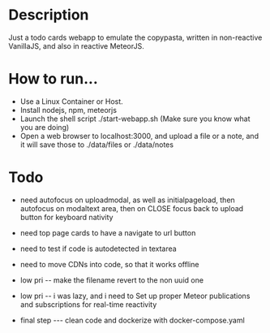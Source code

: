 # Description

Just a todo cards webapp to emulate the copypasta, written in non-reactive VanillaJS, and also in reactive MeteorJS.

# How to run...

* Use a Linux Container or Host.
* Install nodejs, npm, meteorjs
* Launch the shell script ./start-webapp.sh (Make sure you know what you are doing)
* Open a web browser to localhost:3000, and upload a file or a note, and it will save those to ./data/files or ./data/notes

# Todo
* need autofocus on uploadmodal, as well as initialpageload, then autofocus on modaltext area, then on CLOSE focus back to upload button for keyboard nativity

* need top page cards to have a navigate to url button
* need to test if code is autodetected in textarea
* need to move CDNs into code, so that it works offline 
* low pri -- make the filename revert to the non uuid one
* low pri -- i was lazy, and i need to Set up proper Meteor publications and subscriptions for real-time reactivity

* final step --- clean code and dockerize with docker-compose.yaml
